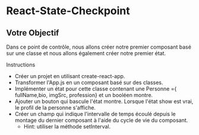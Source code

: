 # React-State-Checkpoint

## Votre Objectif
Dans ce point de contrôle, nous allons créer notre premier composant basé sur une classe et nous allons également créer notre premier état.

 Instructions
- Créer un projet en utilisant create-react-app.
- Transformer l'App.js en un composant basé sur des classes.
- Implémenter un état pour cette classe contenant une Personne ={ fullName,bio, imgSrc, profession} et un booléen montre.
- Ajouter un bouton qui bascule l'état montre. Lorsque l'état show est vrai, le profil de la personne s'affiche.
- Créer un champ qui indique l'intervalle de temps écoulé depuis le montage du dernier composant à l'aide du cycle de vie du composant.
    - Hint: utiliser la méthode setInterval.

